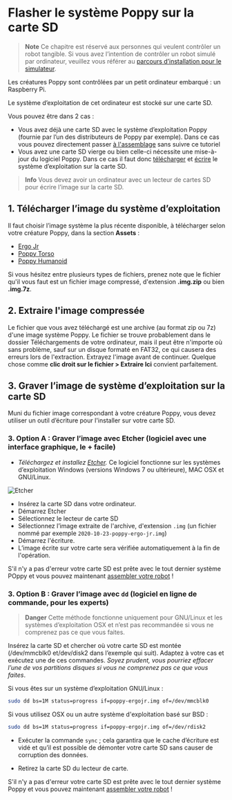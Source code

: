 # Flasher le système Poppy sur la carte SD

> **Note** Ce chapitre est réservé aux personnes qui veulent contrôler un robot tangible. Si vous avez l’intention de contrôler un robot simulé par ordinateur, veuillez vous référer au [parcours d’installation pour le simulateur](README.md#you-want-to-try-poppy-robots-in-a-simulator-or-in-a-web-viewer).

Les créatures Poppy sont contrôlées par un petit ordinateur embarqué : un Raspberry Pi.

Le système d’exploitation de cet ordinateur est stocké sur une carte SD.

Vous pouvez être dans 2 cas :

- Vous avez déjà une carte SD avec le système d’exploitation Poppy (fournie par l’un des distributeurs de Poppy par exemple). Dans ce cas vous pouvez directement passer [à l'assemblage](../assembly-guides/README.md) sans suivre ce tutoriel
- Vous avez une carte SD vierge ou bien celle-ci nécessite une mise-à-jour du logiciel Poppy. Dans ce cas il faut donc [télécharger](#download-the-image-of-the-operating-system) et [écrire](#write-the-operating-system-image-to-the-sd-card) le système d’exploitation sur la carte SD.

> **Info** Vous devez avoir un ordinateur avec un lecteur de cartes SD pour écrire l’image sur la carte SD.

## 1. Télécharger l’image du système d’exploitation

Il faut choisir l’image système la plus récente disponible, à télécharger selon votre créature Poppy, dans la section **Assets** :

- [Ergo Jr](https://github.com/poppy-project/poppy-ergo-jr/releases/)
- [Poppy Torso](https://github.com/poppy-project/poppy-torso/releases)
- [Poppy Humanoid](https://github.com/poppy-project/poppy-humanoid/releases/)

Si vous hésitez entre plusieurs types de fichiers, prenez note que le fichier qu'il vous faut est un fichier image compressé, d'extension **.img.zip** ou bien **.img.7z**.

## 2. Extraire l'image compressée

Le fichier que vous avez téléchargé est une archive (au format zip ou 7z) d'une image système Poppy.
Le fichier se trouve probablement dans le dossier Téléchargements de votre ordinateur, mais il peut être n'importe où sans problème, sauf sur un disque formaté en FAT32, ce qui causera des erreurs lors de l'extraction.
Extrayez l'image avant de continuer. Quelque chose comme **clic droit sur le fichier > Extraire Ici** convient parfaitement.

## 3. Graver l’image de système d’exploitation sur la carte SD

Muni du fichier image correspondant à votre créature Poppy, vous devez utiliser un outil d’écriture pour l'installer sur votre carte SD.

### 3. Option A : Graver l’image avec Etcher (logiciel avec une interface graphique, le + facile)

- *Téléchargez et installez [Etcher](http://etcher.io/).* Ce logiciel fonctionne sur les systèmes d’exploitation Windows (versions Windows 7 ou ultérieure), MAC OSX et GNU/Linux.

![Etcher](img/etcher.gif)

- Insérez la carte SD dans votre ordinateur.
- Démarrez Etcher
- Sélectionnez le lecteur de carte SD
- Sélectionnez l’image extraite de l'archive, d'extension `.img` (un fichier nommé par exemple `2020-10-23-poppy-ergo-jr.img`)
- Démarrez l'écriture.
- L’image écrite sur votre carte sera vérifiée automatiquement à la fin de l'opération.

S'il n'y a pas d'erreur votre carte SD est prête avec le tout dernier système POppy et vous pouvez maintenant [assembler votre robot](../assembly-guides/README.md) !

### 3. Option B : Graver l’image avec `dd` (logiciel en ligne de commande, pour les experts)

> **Danger** Cette méthode fonctionne uniquement pour GNU/Linux et les systèmes d’exploitation OSX et n’est pas recommandée si vous ne comprenez pas ce que vous faites.

Insérez la carte SD et chercher où votre carte SD est montée (/dev/mmcblk0 et/dev/disk2 dans l’exemple qui suit). Adaptez à votre cas et exécutez une de ces commandes. *Soyez prudent, vous pourriez effacer l’une de vos partitions disques si vous ne comprenez pas ce que vous faites*.

Si vous êtes sur un système d’exploitation GNU/Linux :

```bash
sudo dd bs=1M status=progress if=poppy-ergojr.img of=/dev/mmcblk0
```

Si vous utilisez OSX ou un autre système d'exploitation basé sur BSD :

```bash
sudo dd bs=1M status=progress if=poppy-ergojr.img of=/dev/rdisk2
```

- Exécuter la commande `sync` ; cela garantira que le cache d’écriture est vidé et qu’il est possible de démonter votre carte SD sans causer de corruption des données.

- Retirez la carte SD du lecteur de carte.

S'il n'y a pas d'erreur votre carte SD est prête avec le tout dernier système Poppy et vous pouvez maintenant [assembler votre robot](../assembly-guides/README.md) !
